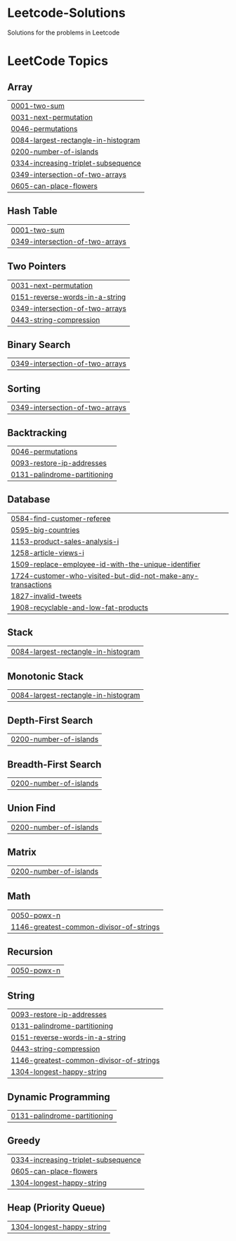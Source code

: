 # Leetcode-Solutions
Solutions for the problems in Leetcode

<!---LeetCode Topics Start-->
# LeetCode Topics
## Array
|  |
| ------- |
| [0001-two-sum](https://github.com/KANISHKHA-ML/Leetcode-Solutions/tree/master/0001-two-sum) |
| [0031-next-permutation](https://github.com/KANISHKHA-ML/Leetcode-Solutions/tree/master/0031-next-permutation) |
| [0046-permutations](https://github.com/KANISHKHA-ML/Leetcode-Solutions/tree/master/0046-permutations) |
| [0084-largest-rectangle-in-histogram](https://github.com/KANISHKHA-ML/Leetcode-Solutions/tree/master/0084-largest-rectangle-in-histogram) |
| [0200-number-of-islands](https://github.com/KANISHKHA-ML/Leetcode-Solutions/tree/master/0200-number-of-islands) |
| [0334-increasing-triplet-subsequence](https://github.com/KANISHKHA-ML/Leetcode-Solutions/tree/master/0334-increasing-triplet-subsequence) |
| [0349-intersection-of-two-arrays](https://github.com/KANISHKHA-ML/Leetcode-Solutions/tree/master/0349-intersection-of-two-arrays) |
| [0605-can-place-flowers](https://github.com/KANISHKHA-ML/Leetcode-Solutions/tree/master/0605-can-place-flowers) |
## Hash Table
|  |
| ------- |
| [0001-two-sum](https://github.com/KANISHKHA-ML/Leetcode-Solutions/tree/master/0001-two-sum) |
| [0349-intersection-of-two-arrays](https://github.com/KANISHKHA-ML/Leetcode-Solutions/tree/master/0349-intersection-of-two-arrays) |
## Two Pointers
|  |
| ------- |
| [0031-next-permutation](https://github.com/KANISHKHA-ML/Leetcode-Solutions/tree/master/0031-next-permutation) |
| [0151-reverse-words-in-a-string](https://github.com/KANISHKHA-ML/Leetcode-Solutions/tree/master/0151-reverse-words-in-a-string) |
| [0349-intersection-of-two-arrays](https://github.com/KANISHKHA-ML/Leetcode-Solutions/tree/master/0349-intersection-of-two-arrays) |
| [0443-string-compression](https://github.com/KANISHKHA-ML/Leetcode-Solutions/tree/master/0443-string-compression) |
## Binary Search
|  |
| ------- |
| [0349-intersection-of-two-arrays](https://github.com/KANISHKHA-ML/Leetcode-Solutions/tree/master/0349-intersection-of-two-arrays) |
## Sorting
|  |
| ------- |
| [0349-intersection-of-two-arrays](https://github.com/KANISHKHA-ML/Leetcode-Solutions/tree/master/0349-intersection-of-two-arrays) |
## Backtracking
|  |
| ------- |
| [0046-permutations](https://github.com/KANISHKHA-ML/Leetcode-Solutions/tree/master/0046-permutations) |
| [0093-restore-ip-addresses](https://github.com/KANISHKHA-ML/Leetcode-Solutions/tree/master/0093-restore-ip-addresses) |
| [0131-palindrome-partitioning](https://github.com/KANISHKHA-ML/Leetcode-Solutions/tree/master/0131-palindrome-partitioning) |
## Database
|  |
| ------- |
| [0584-find-customer-referee](https://github.com/KANISHKHA-ML/Leetcode-Solutions/tree/master/0584-find-customer-referee) |
| [0595-big-countries](https://github.com/KANISHKHA-ML/Leetcode-Solutions/tree/master/0595-big-countries) |
| [1153-product-sales-analysis-i](https://github.com/KANISHKHA-ML/Leetcode-Solutions/tree/master/1153-product-sales-analysis-i) |
| [1258-article-views-i](https://github.com/KANISHKHA-ML/Leetcode-Solutions/tree/master/1258-article-views-i) |
| [1509-replace-employee-id-with-the-unique-identifier](https://github.com/KANISHKHA-ML/Leetcode-Solutions/tree/master/1509-replace-employee-id-with-the-unique-identifier) |
| [1724-customer-who-visited-but-did-not-make-any-transactions](https://github.com/KANISHKHA-ML/Leetcode-Solutions/tree/master/1724-customer-who-visited-but-did-not-make-any-transactions) |
| [1827-invalid-tweets](https://github.com/KANISHKHA-ML/Leetcode-Solutions/tree/master/1827-invalid-tweets) |
| [1908-recyclable-and-low-fat-products](https://github.com/KANISHKHA-ML/Leetcode-Solutions/tree/master/1908-recyclable-and-low-fat-products) |
## Stack
|  |
| ------- |
| [0084-largest-rectangle-in-histogram](https://github.com/KANISHKHA-ML/Leetcode-Solutions/tree/master/0084-largest-rectangle-in-histogram) |
## Monotonic Stack
|  |
| ------- |
| [0084-largest-rectangle-in-histogram](https://github.com/KANISHKHA-ML/Leetcode-Solutions/tree/master/0084-largest-rectangle-in-histogram) |
## Depth-First Search
|  |
| ------- |
| [0200-number-of-islands](https://github.com/KANISHKHA-ML/Leetcode-Solutions/tree/master/0200-number-of-islands) |
## Breadth-First Search
|  |
| ------- |
| [0200-number-of-islands](https://github.com/KANISHKHA-ML/Leetcode-Solutions/tree/master/0200-number-of-islands) |
## Union Find
|  |
| ------- |
| [0200-number-of-islands](https://github.com/KANISHKHA-ML/Leetcode-Solutions/tree/master/0200-number-of-islands) |
## Matrix
|  |
| ------- |
| [0200-number-of-islands](https://github.com/KANISHKHA-ML/Leetcode-Solutions/tree/master/0200-number-of-islands) |
## Math
|  |
| ------- |
| [0050-powx-n](https://github.com/KANISHKHA-ML/Leetcode-Solutions/tree/master/0050-powx-n) |
| [1146-greatest-common-divisor-of-strings](https://github.com/KANISHKHA-ML/Leetcode-Solutions/tree/master/1146-greatest-common-divisor-of-strings) |
## Recursion
|  |
| ------- |
| [0050-powx-n](https://github.com/KANISHKHA-ML/Leetcode-Solutions/tree/master/0050-powx-n) |
## String
|  |
| ------- |
| [0093-restore-ip-addresses](https://github.com/KANISHKHA-ML/Leetcode-Solutions/tree/master/0093-restore-ip-addresses) |
| [0131-palindrome-partitioning](https://github.com/KANISHKHA-ML/Leetcode-Solutions/tree/master/0131-palindrome-partitioning) |
| [0151-reverse-words-in-a-string](https://github.com/KANISHKHA-ML/Leetcode-Solutions/tree/master/0151-reverse-words-in-a-string) |
| [0443-string-compression](https://github.com/KANISHKHA-ML/Leetcode-Solutions/tree/master/0443-string-compression) |
| [1146-greatest-common-divisor-of-strings](https://github.com/KANISHKHA-ML/Leetcode-Solutions/tree/master/1146-greatest-common-divisor-of-strings) |
| [1304-longest-happy-string](https://github.com/KANISHKHA-ML/Leetcode-Solutions/tree/master/1304-longest-happy-string) |
## Dynamic Programming
|  |
| ------- |
| [0131-palindrome-partitioning](https://github.com/KANISHKHA-ML/Leetcode-Solutions/tree/master/0131-palindrome-partitioning) |
## Greedy
|  |
| ------- |
| [0334-increasing-triplet-subsequence](https://github.com/KANISHKHA-ML/Leetcode-Solutions/tree/master/0334-increasing-triplet-subsequence) |
| [0605-can-place-flowers](https://github.com/KANISHKHA-ML/Leetcode-Solutions/tree/master/0605-can-place-flowers) |
| [1304-longest-happy-string](https://github.com/KANISHKHA-ML/Leetcode-Solutions/tree/master/1304-longest-happy-string) |
## Heap (Priority Queue)
|  |
| ------- |
| [1304-longest-happy-string](https://github.com/KANISHKHA-ML/Leetcode-Solutions/tree/master/1304-longest-happy-string) |
<!---LeetCode Topics End-->